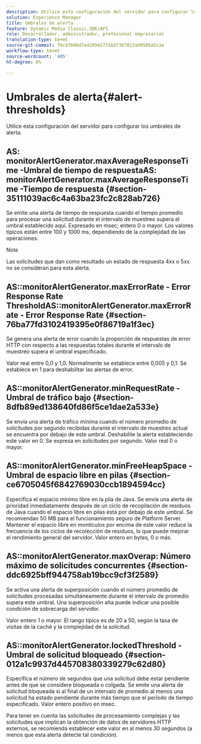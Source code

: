 ```yaml
---
description: Utilice esta configuración del servidor para configurar los umbrales de alerta.
solution: Experience Manager
title: Umbrales de alerta
feature: Dynamic Media Classic,SDK/API
role: Desarrollador, administrador, profesional empresarial
translation-type: tm+mt
source-git-commit: f6c97606d7a4209427316d7367013ad9585a5cae
workflow-type: tm+mt
source-wordcount: '405'
ht-degree: 0%

---
```



# Umbrales de alerta{#alert-thresholds}

Utilice esta configuración del servidor para configurar los umbrales de alerta.

## AS: monitorAlertGenerator.maxAverageResponseTime -Umbral de tiempo de respuestaAS: monitorAlertGenerator.maxAverageResponseTime -Tiempo de respuesta {#section-35111039ac6c4a63ba23fc2c828ab726}

Se emite una alerta de tiempo de respuesta cuando el tiempo promedio para procesar una solicitud durante el intervalo de muestreo supera el umbral establecido aquí. Expresado en msec; entero 0 o mayor. Los valores típicos están entre 100 y 1000 ms, dependiendo de la complejidad de las operaciones.

>[!NOTE]
>
>Las solicitudes que dan como resultado un estado de respuesta 4xx o 5xx no se consideran para esta alerta.

## AS::monitorAlertGenerator.maxErrorRate - Error Response Rate ThresholdAS::monitorAlertGenerator.maxErrorRate - Error Response Rate {#section-76ba77fd3102419395e0f86719a1f3ec}

Se genera una alerta de error cuando la proporción de respuestas de error HTTP con respecto a las respuestas totales durante el intervalo de muestreo supera el umbral especificado.

Valor real entre 0,0 y 1,0. Normalmente se establece entre 0,005 y 0,1. Se establece en 1 para deshabilitar las alertas de error.

## AS::monitorAlertGenerator.minRequestRate - Umbral de tráfico bajo {#section-8dfb89ed138640fd86f5ce1dae2a533e}

Se envía una alerta de tráfico mínima cuando el número promedio de solicitudes por segundo recibidas durante el intervalo de muestreo actual se encuentra por debajo de este umbral. Deshabilite la alerta estableciendo este valor en 0. Se expresa en solicitudes por segundo. Valor real 0 o mayor.

## AS::monitorAlertGenerator.minFreeHeapSpace -Umbral de espacio libre en pilas {#section-ce6705045f6842769030ccb1894594cc}

Especifica el espacio mínimo libre en la pila de Java. Se envía una alerta de prioridad inmediatamente después de un ciclo de recopilación de residuos de Java cuando el espacio libre en pilas está por debajo de este umbral. Se recomiendan 50 MB para el funcionamiento seguro de Platform Server. Mantener el espacio libre en montículos por encima de este valor reduce la frecuencia de los ciclos de recolección de residuos, lo que puede mejorar el rendimiento general del servidor. Valor entero en bytes, 0 o más.

## AS::monitorAlertGenerator.maxOverap: Número máximo de solicitudes concurrentes {#section-ddc6925bff944758ab19bcc9cf3f2589}

Se activa una alerta de superposición cuando el número promedio de solicitudes procesadas simultáneamente durante el intervalo de promedio supera este umbral. Una superposición alta puede indicar una posible condición de sobrecarga del servidor.

Valor entero 1 o mayor. El rango típico es de 20 a 50, según la tasa de visitas de la caché y la complejidad de la solicitud.

## AS::monitorAlertGenerator.lockedThreshold - Umbral de solicitud bloqueado {#section-012a1c9937d445708380339279c62d80}

Especifica el número de segundos que una solicitud debe estar pendiente antes de que se considere bloqueada o colgada. Se emite una alerta de solicitud bloqueada si al final de un intervalo de promedio al menos una solicitud ha estado pendiente durante más tiempo que el período de tiempo especificado. Valor entero positivo en msec.

Para tener en cuenta las solicitudes de procesamiento complejas y las solicitudes que implican la obtención de datos de servidores HTTP externos, se recomienda establecer este valor en al menos 30 segundos (a menos que esta alerta detecte tal condición).
